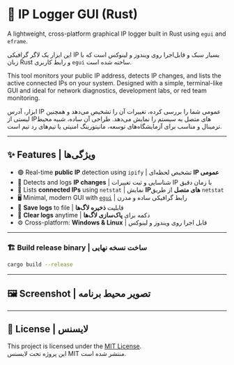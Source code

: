 # 📝 IP Logger GUI (Rust)

A lightweight, cross-platform graphical IP logger built in Rust using `egui` and `eframe`.

این ابزار یک لاگر گرافیکی IP بسیار سبک و قابل‌اجرا روی ویندوز و لینوکس است که با زبان Rust و رابط کاربری `egui` ساخته شده است.

This tool monitors your public IP address, detects IP changes, and lists the active connected IPs on your system.
Designed with a simple, terminal-like GUI and ideal for network diagnostics, development labs, or red team monitoring.

ابزار، آدرس IP عمومی شما را بررسی کرده، تغییرات آن را تشخیص می‌دهد و همچنین لیستی از IPهای متصل به سیستم را نمایش می‌دهد. طراحی آن ساده، شبیه محیط ترمینال و مناسب برای آزمایشگاه‌های توسعه، مانیتورینگ امنیتی یا تیم‌های رد تیم است.

---

## ✨ Features | ویژگی‌ها

- 🟢 Real-time **public IP** detection using `ipify` | تشخیص لحظه‌ای **IP عمومی**
- 🔁 Detects and logs **IP changes** | شناسایی و ثبت تغییرات IP با زمان دقیق
- 📡 Lists **connected IPs** using `netstat` | نمایش **IPهای متصل** از طریق `netstat`
- 🖥️ Minimal, modern GUI with [`egui`](https://github.com/emilk/egui`) | رابط گرافیکی ساده و مدرن
- 💾 **Save logs** to file | قابلیت **ذخیره لاگ‌ها**
- 🔄 **Clear logs** anytime | دکمه برای **پاک‌سازی لاگ‌ها**
- ⚙️ Cross-platform: **Windows & Linux** | قابل اجرا روی ویندوز و لینوکس

---

### 🏗️ Build release binary | ساخت نسخه نهایی

```bash
cargo build --release
```

---

## 🖼️ Screenshot | تصویر محیط برنامه

> 

---

## 📄 License | لایسنس

This project is licensed under the [MIT License](LICENSE).  
این پروژه تحت لایسنس MIT منتشر شده است.

